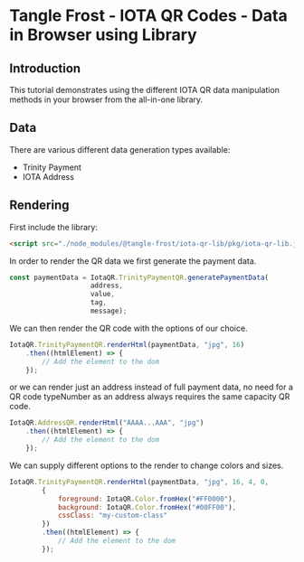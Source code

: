 # Tangle Frost - IOTA QR Codes - Data in Browser using Library

## Introduction

This tutorial demonstrates using the different IOTA QR data manipulation methods in your browser from the all-in-one library.

## Data

There are various different data generation types available:

* Trinity Payment
* IOTA Address

## Rendering

First include the library:

```html
<script src="./node_modules/@tangle-frost/iota-qr-lib/pkg/iota-qr-lib.js"></script>
```

In order to render the QR data we first generate the payment data.

```js
const paymentData = IotaQR.TrinityPaymentQR.generatePaymentData(
                    address,
                    value,
                    tag,
                    message);
```

We can then render the QR code with the options of our choice.

```js
IotaQR.TrinityPaymentQR.renderHtml(paymentData, "jpg", 16)
    .then((htmlElement) => {
        // Add the element to the dom
    });
```

or we can render just an address instead of full payment data, no need for a QR code typeNumber as an address always requires the same capacity QR code.

```js
IotaQR.AddressQR.renderHtml("AAAA...AAA", "jpg")
    .then((htmlElement) => {
        // Add the element to the dom
    });
```

We can supply different options to the render to change colors and sizes.

```js
IotaQR.TrinityPaymentQR.renderHtml(paymentData, "jpg", 16, 4, 0,
        {
            foreground: IotaQR.Color.fromHex("#FF0000"),
            background: IotaQR.Color.fromHex("#00FF00"),
            cssClass: "my-custom-class"
        })
        .then((htmlElement) => {
            // Add the element to the dom
        });
```